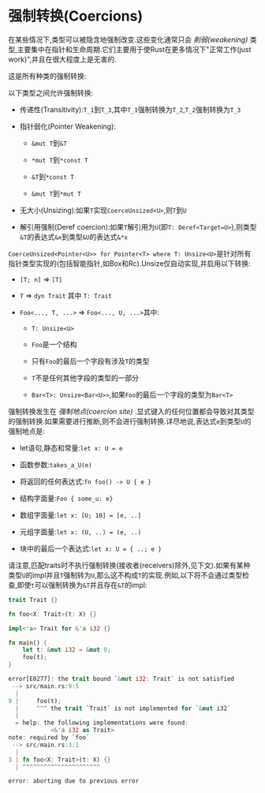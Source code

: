 # 强制转换(Coercions)

在某些情况下,类型可以被隐含地强制改变.这些变化通常只会 *削弱(weakening)* 类型,主要集中在指针和生命周期.它们主要用于使Rust在更多情况下"正常工作(just work)",并且在很大程度上是无害的.

这是所有种类的强制转换:

以下类型之间允许强制转换:

- 传递性(Transitivity):`T_1`到`T_3`,其中`T_1`强制转换为`T_2`,`T_2`强制转换为`T_3`

- 指针弱化(Pointer Weakening):

  - `&mut T`到`&T`
  
  - `*mut T`到`*const T`
  
  - `&T`到`*const T`
  
  - `&mut T`到`*mut T`

- 无大小(Unsizing):如果`T`实现`CoerceUnsized<U>`,则`T`到`U`

- 解引用强制(Deref coercion):如果`T`解引用为`U`(即`T: Deref<Target=U>`),则类型`&T`的表达式`&x`到类型`&U`的表达式`&*x`

`CoerceUnsized<Pointer<U>> for Pointer<T> where T: Unsize<U>`是针对所有指针类型实现的(包括智能指针,如Box和Rc).Unsize仅自动实现,并启用以下转换:

- `[T; n]` => `[T]`

- `T` => `dyn Trait` 其中 `T: Trait`

- `Foo<..., T, ...>` => `Foo<..., U, ...>`其中:

  - `T: Unsize<U>`
  
  - `Foo`是一个结构
  
  - 只有`Foo`的最后一个字段有涉及`T`的类型
  
  - `T`不是任何其他字段的类型的一部分
  
  - `Bar<T>: Unsize<Bar<U>>`,如果`Foo`的最后一个字段的类型为`Bar<T>`

强制转换发生在 *强制地点(coercion site)* .显式键入的任何位置都会导致对其类型的强制转换.如果需要进行推断,则不会进行强制转换.详尽地说,表达式`e`到类型`U`的强制地点是:

- let语句,静态和常量:`let x: U = e`

- 函数参数:`takes_a_U(e)`

- 将返回的任何表达式:`fn foo() -> U { e }`

- 结构字面量:`Foo { some_u: e}`

- 数组字面量:`let x: [U; 10] = [e, ..]`

- 元组字面量:`let x: (U, ..) = (e, ..)`

- 块中的最后一个表达式:`let x: U = { ..; e }`

请注意,匹配traits时不执行强制转换(接收者(receivers)除外,见下文).如果有某种类型`U`的impl并且`T`强制转为`U`,那么这不构成`T`的实现.例如,以下将不会通过类型检查,即使`t`可以强制转换为`&T`并且存在`&T`的impl:

```Rust
trait Trait {}

fn foo<X: Trait>(t: X) {}

impl<'a> Trait for &'a i32 {}

fn main() {
    let t: &mut i32 = &mut 0;
    foo(t);
}
```

```Rust
error[E0277]: the trait bound `&mut i32: Trait` is not satisfied
 --> src/main.rs:9:5
  |
9 |     foo(t);
  |     ^^^ the trait `Trait` is not implemented for `&mut i32`
  |
  = help: the following implementations were found:
            <&'a i32 as Trait>
note: required by `foo`
 --> src/main.rs:3:1
  |
3 | fn foo<X: Trait>(t: X) {}
  | ^^^^^^^^^^^^^^^^^^^^^^

error: aborting due to previous error
```
